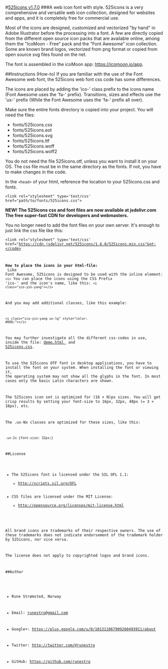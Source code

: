 #[525icons v1.7.0](http://525icons.com)
###A web icon font with style.
525icons is a very comprehensive and versatile web icon collection, designed for websites and apps, and it is completely free for commercial use. 

Most of the icons are designed, customized and vectorized "by hand" in Adobe Illustrator before the processing into a font.
A few are directly copied from the different open source icon packs that are available online, 
among them the "IcoMoon - Free" pack and the "Font Awesome" icon collection. Some are known brand logos, 
vectorized from png format or copied from open source svg files found on the net. 

The font is assembled in the icoMoon app: https://icomoon.io/app.


##Instructions (How-to)
If you are familiar with the use of the Font Awesome web font, the 525icons web font css code has some differences.

The icons are placed by adding the 'ico-' class prefix to the icons name (Font Awesome uses the 'fa-' prefix).
Transitions, sizes and effects use the 'ux-' prefix (While the Font Awesome uses the 'fa-' prefix all over). 

Make sure the entire fonts directory is copied into your project.
You will need the files:

<ul>
<li>fonts/525icons.css</li>
<li>fonts/525icons.eot</li>
<li>fonts/525icons.svg</li>
<li>fonts/525icons.ttf</li>
<li>fonts/525icons.woff</li>
<li>fonts/525icons.woff2</li>
</ul>


You do not need the file 525icons.otf, unless you want to install it on your OS.
The css file must be in the same directory as the fonts. If not, you have to make changes in the code.

In the <code>&lt;head&gt;</code> of your html, reference the location to your 525icons.css and fonts. 

<code>&lt;link rel="stylesheet" type='text/css' href="path/to/fonts/525icons.css"&gt;</code>

<strong>NEW! The 525icons css and font files are now available at 
jsdelivr.com The free super-fast CDN for developers and webmasters.</strong>

You no longer need to add the font files on your own server. It's enough to just link the css file like this:

<code>&lt;link rel="stylesheet" type='text/css' href="https://cdn.jsdelivr.net/525icons/1.6.0/525icons.min.css"&gt;</code>

<strong>How to place the icons in your html-file:</strong><br>
Like Font Awesome, 525icons is designed to be used with the inline element: <code>&lt;i&gt;</code> 
You can place the icons using the CSS Prefix 'ico-' and the icon's name, like this:
<code>&lt;i class="ico-yin-yang"&gt;&lt;/i&gt;</code> 

And you may add additional classes, like this example:

<code>&lt;i class="ico-yin-yang ux-lg" style="color: #000;"&gt;&lt;/i&gt;</code>

You may further investigate all the different css-codes in use, inside the file: <a href="demo.html"><u>demo.html</u>
</a> and  <a href="fonts/525icons.css"><u>525icons.css</u></a>.

To use the 525icons OTF font in desktop applications, you have to install the font on your system. 
When installing the font or viewing it, the operating system may not show all the glyphs in the font. In most cases only the basic Latin characters are shown.

The 525icons icon set is optimized for (16 × N)px sizes. You will get crisp results by setting your font-size to 16px, 32px, 48px (= 3 × 16px), etc.

The .ux-Nx classes are optimized for these sizes, like this:

<code>.ux-2x {font-size: 32px;}</code>


##License
- The 525icons font is licensed under the SIL OFL 1.1:
  - http://scripts.sil.org/OFL
- CSS files are licensed under the MIT License:
  - http://opensource.org/licenses/mit-license.html
  
All brand icons are trademarks of their respective owners.
The use of these trademarks does not indicate endorsement of the trademark holder by 525icons, nor vice versa.

The license does not apply to copyrighted logos and brand icons.


##Author
- Rune Strømsted, Norway

- Email: runestro@gmail.com

- Google+: https://plus.google.com/u/0/101311067909260493911/about

- Twitter: http://twitter.com/@runestro

- GitHub: https://github.com/runestro
